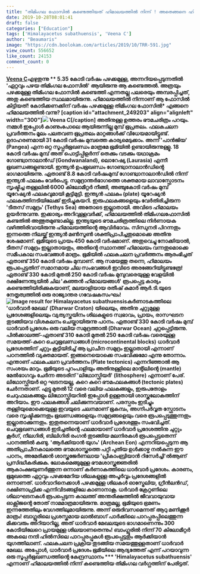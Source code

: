 ```yaml
---
title: "തിമിംഗല ഫോസിൽ കണ്ടെത്തിയത് ഹിമാലയത്തിൽ നിന്ന് ! അതെങ്ങനെ ഹിമാലയത്തിൽ വന്നു ?"
date: 2019-10-28T08:01:41
draft: false
categories: ["Education"]
tags: ['Himalayacetus subathuensis', 'Veena C']
author: "Beaumaris"
image: "https://cdn.boolokam.com/articles/2019/10/TRR-591.jpg"
view_count: 556652
like_count: 24153
comment_count: 0
---
```


[](https://wordpress-972788-3403151.cloudwaysapps.com/veena-c-write-about-himalayacetus-subathuensis/249200/trr-891)**[Veena C](https://www.facebook.com/veena111222?fref=gs&__tn__=%2Cd%2AF%2AF-R&eid=ARCDawtONUx0QHL1_KDUHnTN5gDc8O8Q_QXgP7UfmKhHzSsQJY5iW7ytd5hYkyjnyuNifRw374Z8BT4h&tn-str=%2AF&dti=169557223709350&hc_location=group_dialog "Veena C")എഴുതുന്നു ** 5.35 കോടി വർഷം പഴക്കമുള്ള, അന്നറിയപ്പെടുന്നതിൽ 'ഏറ്റവും പഴയ തിമിംഗല ഫോസിൽ' ആയിരുന്നു ആ കണ്ടെത്തൽ. അത്രയും പഴക്കമുള്ള തിമിംഗല ഫോസിൽ കണ്ടെത്തി എന്നതല്ല പലരെയും അമ്പരപ്പിച്ചത്, അതു കണ്ടെത്തിയ സ്ഥലമായിരുന്നു. ഹിമാലയത്തിൽ നിന്നാണ് ആ ഫോസിൽ കിട്ടിയത്! കോടിക്കണക്കിന് വർഷം പഴക്കമുള്ള തിമിംഗല ഫോസിൽ* എങ്ങനെ ഹിമാലയത്തിൽ വന്നു? [caption id="attachment_249203" align="alignleft" width="300"][![](https://cdn.boolokam.com/articles/2019/10/ggt.jpg)](https://wordpress-972788-3403151.cloudwaysapps.com/veena-c-write-about-himalayacetus-subathuensis/249200/ggt) **Veena C**[/caption] അതിനുള്ള ഉത്തരം ഭൗമചരിത്രം പറയും. നമ്മൾ ഇപ്പോൾ കാണുംപോലെ ആയിരുന്നില്ല മുമ്പ് ഭൂപ്രതലം. ഫലകചലന പ്രവർത്തനം മൂലം പലതവണ ഭൂപ്രതലം മാറ്റങ്ങൾക്ക് വിധേയമായിട്ടുണ്ട്. ഉദാഹരണമായി 31 കോടി വർഷം മുമ്പത്തെ കാര്യമെടുക്കാം. അന്ന് 'പാൻജിയ' (Pangea) എന്ന ഒറ്റ സൂപ്പർഭൂഖണ്ഡം മാത്രമേ ഭൂമിയിൽ ഉണ്ടായിരുന്നുള്ളൂ. 18 കോടി വർഷം മുമ്പ് അത് പൊട്ടിപ്പിളർന്ന് തെക്കും വടക്കും യഥാക്രമം ഗോണ്ട്വാനാലാൻഡ് (Gondwanaland), ലൊറേഷ്യ (Laurasia) എന്നീ ഭൂഖണ്ഡങ്ങളുണ്ടായി. ഇന്ത്യൻ ഉപഭൂഖണ്ഡം ഗോണ്ട്വാനാലാൻഡിന്റെ ഭാഗമായിരുന്നു. ഏതാണ്ട് 8.8 കോടി വർഷംമുമ്പ് ഗോണ്ട്വാനാലാൻഡിൽ നിന്ന് ഇന്ത്യൻ ഫലകം വേർപെട്ടു. സമുദ്രാന്തർഭാഗത്തെ ശക്തമായ ലാവാസ്ഫോടനം സൃഷ്ടിച്ച തള്ളലിൽ 6000 കിലോമീറ്റർ നീങ്ങി, അഞ്ചുകോടി വർഷം മുമ്പ് യൂറേഷ്യൻ ഫലകവുമായി കൂട്ടിമുട്ടി. ഇന്ത്യൻ ഫലകം (plate) യൂറേഷ്യൻ ഫലകത്തിനടിയിലേക്ക് ഇടിച്ചുകയറി. ഇരുഫലകങ്ങളെയും വേർതിരിച്ചിരുന്ന 'ടീതസ് സമുദ്രം' (Tethys Sea) അതോടെ ഇല്ലാതായി. അവിടെ ഹിമാലയം ഉയർന്നുവന്നു. ഇക്കാര്യം അറിവുള്ളവർക്ക്, ഹിമാലയത്തിൽ തിമിംഗലഫോസിൽ കണ്ടതിൽ അത്ഭുതമുണ്ടാകില്ല. ഇന്ത്യയുടെ ഭൗമചരിത്രത്തിലെ നിർണായക വഴിത്തിരിവായിരുന്നു ഹിമാലയത്തിന്റെ ആവിർഭാവം. സിന്ധുനദി പിറന്നതും ഇന്നത്തെ നിലയ്ക്ക് ഇന്ത്യൻ മൺസൂൺ ശക്തിപ്രാപിച്ചതുമൊക്കെ അതിനു ശേഷമാണ്. ഭൂമിയുടെ പ്രായം 450 കോടി വർഷമാണ്. അതുവെച്ചു നോക്കിയാൽ, ടീതസ് സമുദ്രം ഇല്ലാതായതും, അതിന്റെ സ്ഥാനത്ത് ഹിമാലയം വന്നതുമൊക്കെ സമീപകാല സംഭവങ്ങൾ മാത്രം. ഭൂമിയിൽ ഫലകചലന പ്രവർത്തനം ആരംഭിച്ചത് ഏതാണ്ട് 350 കോടി വർഷം മുമ്പാണ്. ആ സമയത്തു തന്നെ, ഹിമാലയം രൂപപ്പെട്ടതിന് സമാനമായ ചില സംഭവങ്ങൾ ഇവിടെ അരങ്ങേറിയിട്ടുണ്ടത്രേ! ഏതാണ്ട് 330 കോടി മുതൽ 250 കോടി വർഷം മുമ്പുവരെയുള്ള വേളയിൽ ദക്ഷിണേന്ത്യയിൽ ചില 'കുഞ്ഞൻ ഹിമാലയങ്ങൾ' രൂപപ്പെട്ട കാര്യം കണ്ടെത്തിയിരിക്കുകയാണ്, മലയാളിയായ രതീഷ് കുമാർ ആർ.ടി.യുടെ നേതൃത്വത്തിൽ ഒരു രാജ്യാന്തര ഗവേഷകസംഘം! ![Image result for Himalayacetus subathuensis](http://upload.wikimedia.org/wikipedia/commons/1/1b/Dorudon_cropped.png)കർണാടകത്തിലെ 'ധാർവാർ മേഖല' (Dharwar Craton) യിലെയും, അതിനു ചുറ്റുമുള്ള പ്രദേശങ്ങളിലെയും വ്യത്യസ്തയിനം ശിലകളുടെ സ്വഭാവം, പ്രായം, രാസഘടന തുടങ്ങിയവ വിശകലനം ചെയ്തായിരുന്നു പഠനം. ഏതാണ്ട് 330 കോടി വർഷം മുമ്പ് ധാർവാർ പ്രദേശം ഒരു വലിയ സമുദ്രത്താൽ (Dharwar Ocean) ചുറ്റപ്പെട്ടിരുന്നു. പിൽക്കാലത്ത്-ഏതാണ്ട് 310 കോടി മുതൽ 250 കോടി വർഷം വരെയുള്ള സമയത്ത്-കുറെ ചെറുഭൂഖണ്ഡങ്ങൾ (microcontinental blocks) ധാർവാർ പ്രദേശത്തിന് ചുറ്റും കൂട്ടിയിടിച്ച് ആ പ്രാചീന സമുദ്രം ഇല്ലാതായി എന്നാണ് പഠനത്തിൽ വ്യക്തമായത്. ഇങ്ങനെയൊക്കെ സംഭവിക്കുമോ എന്നു തോന്നാം. എന്താണ് ഫലകചലന പ്രവർത്തനം (Plate tectonics) എന്നറിഞ്ഞാൽ ആ സംശയം മാറും. ഭൂമിയുടെ പുറംപാളിയും അതിനുള്ളിലെ മാന്റിലിന്റെ (mantle) മേൽഭാഗവും ചേർന്ന അടരിന് 'ലിഥോസ്ഫിയർ' (lithosphere) എന്നാണ് പേര്. ലിഥോസ്ഫിയർ ഒറ്റ ഘടനയല്ല, കുറെ കുറെ ഭൗമഫലകങ്ങൾ (tectonic plates) ചേർന്നതാണ്. എട്ടു മുതൽ 12 വരെ വലിയ ഫലകങ്ങളും, ഇരുപതോളം ചെറുഫലകങ്ങളും ലിഥോസ്ഫിയറിൽ ഇപ്പോൾ ഉള്ളതായി ശാസ്ത്രലോകത്തിന് അറിയാം. ഈ ഫലകങ്ങൾ ചലിക്കുന്നവയാണ്. പരസ്പരം ഇടിച്ചും തള്ളിയുമൊക്കെയുള്ള ഇവയുടെ ചലനമാണ് ഭൂകമ്പം, അഗ്നിപർവ്വത സ്ഫോടനം വരെ സൃഷ്ടിക്കുന്നതും ഭൂഖണ്ഡങ്ങളെയും സമുദ്രങ്ങളെയും വരെ രൂപപ്പെടുത്തുന്നതും ഇല്ലാതാക്കുന്നതും. ഇതുതന്നെയാണ് ധാർവാർ പ്രദേശത്തും സംഭവിച്ചത്. ചെറുഭൂഖണ്ഡങ്ങൾ ഇടിച്ചതിന്റെ ഫലമായാണ് ധാർവാർ പ്രദേശത്തിനു ചുറ്റും കൂർഗ്, നീലഗിരി, ബിലിഗിരി രംഗൻ തുടങ്ങിയ മലനിരകൾ രൂപപ്പെട്ടതെന്ന് പഠനത്തിൽ കണ്ടു. 'ആർക്കിയാൻ യുഗം' (Archean Eon) എന്നറിയപ്പെടുന്ന ആ അതിപ്രാചീനകാലത്തെ ഭൗമശാസ്ത്രത്തെ പറ്റി പുതിയ ഉൾക്കാഴ്ച നൽകുന്ന ഈ പഠനം, അമേരിക്കൻ ശാസ്ത്രജേർണലായ 'പ്രീകാംബ്രിയാൻ റിസേർച്ചി'ൽആണ് പ്രസിദ്ധീകരിക്കുക. ലോകമെങ്ങുമുള്ള ഭൗമശാസ്ത്രജ്ഞരിൽ ആകാംക്ഷയുണർത്തുന്ന ഒന്നാണ് കർണാകത്തിലെ ധാർവാർ പ്രദേശം. കാരണം, ഭൂമുഖത്തെ ഏറ്റവും പഴക്കമേറിയ ശിലകളുള്ള അപൂർവ്വം പ്രദേശങ്ങളിൽ ഒന്നാണത്. ധാർവാറിനെക്കാൾ പഴക്കമുള്ള ശിലകൾ ഓസ്ട്രേലിയ, ഗ്രീൻലൻഡ്, ദക്ഷിണാഫ്രിക്ക എന്നിവിടങ്ങളിലേ കാണാനാകൂ. ധർവാർ ക്രേറ്റണിലെ ശിലാഘടനകൾ രൂപപ്പെടുന്ന കാലത്ത് അന്തരീക്ഷത്തിൽ ജീവവായുവായ ഓക്സിജന്റെ തോത് നാമമാത്രമായിരുന്നു. മാത്രമല്ല, ഭൂമിയുടെ ഭ്രമണം ഇന്നത്തേതിലും വേഗത്തിലുമായിരുന്നു. അന്ന് ഒരുദിവസമെന്നത് ആറു മണിക്കൂർ മാത്രം! ബാഗ്ലൂരിലെ പ്രശസ്തമായ ലാൽബാഗ് പാർക്കിലെ പാറപ്പരപ്പിലെത്തുന്ന മിക്കവരും അറിയാറില്ല, അത് ധാർവാർ മേഖലയുടെ ഭാഗമാണെന്നും 300 കോടിയിലേറെ പ്രായമുള്ള ശിലയാണതെന്നും! ബാംഗ്ലൂരിൽ നിന്ന് 70 കിലോമീറ്റർ അകലെ നന്ദി ഹിൽസിലെ പാറപ്പരപ്പുകൾ രൂപപ്പെട്ടതും ആർക്കിയാൻ യുഗത്തിലാണ്. ഫലകചലന പ്രക്രിയ തുടങ്ങിയ സമയത്തുള്ളതാണ് ധാർവാർ മേഖല. അപ്പോൾ, ധാർവാർ പ്രദേശം ഭൂമിയിലെ ആദ്യത്തേത് എന്ന് പറയാവുന്ന ഒരു സൂപ്പർഭൂഖണ്ഡത്തിന്റെ കേന്ദ്രസ്ഥാനം *** 'Himalayacetus subathuensis' എന്നാണ് ഹിമാലയത്തിൽ നിന്ന് കണ്ടെത്തിയ തിമിംഗല വർഗ്ഗത്തിന് പേരിട്ടത്.**
